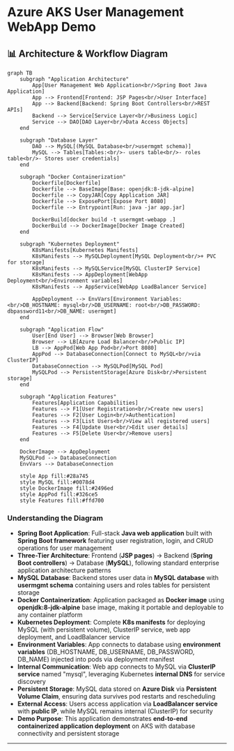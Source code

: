 # Azure AKS User Management WebApp Demo

## 📊 Architecture & Workflow Diagram

```mermaid
graph TB
    subgraph "Application Architecture"
        App[User Management Web Application<br/>Spring Boot Java Application]
        App --> Frontend[Frontend: JSP Pages<br/>User Interface]
        App --> Backend[Backend: Spring Boot Controllers<br/>REST APIs]
        Backend --> Service[Service Layer<br/>Business Logic]
        Service --> DAO[DAO Layer<br/>Data Access Objects]
    end
    
    subgraph "Database Layer"
        DAO --> MySQL[(MySQL Database<br/>usermgmt schema)]
        MySQL --> Tables[Tables:<br/>- users table<br/>- roles table<br/>- Stores user credentials]
    end
    
    subgraph "Docker Containerization"
        Dockerfile[Dockerfile]
        Dockerfile --> BaseImage[Base: openjdk:8-jdk-alpine]
        Dockerfile --> CopyJAR[Copy Application JAR]
        Dockerfile --> ExposePort[Expose Port 8080]
        Dockerfile --> Entrypoint[Run: java -jar app.jar]
        
        DockerBuild[docker build -t usermgmt-webapp .]
        DockerBuild --> DockerImage[Docker Image Created]
    end
    
    subgraph "Kubernetes Deployment"
        K8sManifests[Kubernetes Manifests]
        K8sManifests --> MySQLDeployment[MySQL Deployment<br/>+ PVC for storage]
        K8sManifests --> MySQLService[MySQL ClusterIP Service]
        K8sManifests --> AppDeployment[WebApp Deployment<br/>Environment variables]
        K8sManifests --> AppService[WebApp LoadBalancer Service]
        
        AppDeployment --> EnvVars[Environment Variables:<br/>DB_HOSTNAME: mysql<br/>DB_USERNAME: root<br/>DB_PASSWORD: dbpassword11<br/>DB_NAME: usermgmt]
    end
    
    subgraph "Application Flow"
        User[End User] --> Browser[Web Browser]
        Browser --> LB[Azure Load Balancer<br/>Public IP]
        LB --> AppPod[Web App Pod<br/>Port 8080]
        AppPod --> DatabaseConnection[Connect to MySQL<br/>via ClusterIP]
        DatabaseConnection --> MySQLPod[MySQL Pod]
        MySQLPod --> PersistentStorage[Azure Disk<br/>Persistent storage]
    end
    
    subgraph "Application Features"
        Features[Application Capabilities]
        Features --> F1[User Registration<br/>Create new users]
        Features --> F2[User Login<br/>Authentication]
        Features --> F3[List Users<br/>View all registered users]
        Features --> F4[Update User<br/>Edit user details]
        Features --> F5[Delete User<br/>Remove users]
    end
    
    DockerImage --> AppDeployment
    MySQLPod --> DatabaseConnection
    EnvVars --> DatabaseConnection
    
    style App fill:#28a745
    style MySQL fill:#0078d4
    style DockerImage fill:#2496ed
    style AppPod fill:#326ce5
    style Features fill:#ffd700
```

### Understanding the Diagram

- **Spring Boot Application**: Full-stack **Java web application** built with **Spring Boot framework** featuring user registration, login, and CRUD operations for user management
- **Three-Tier Architecture**: Frontend (**JSP pages**) → Backend (**Spring Boot controllers**) → Database (**MySQL**), following standard enterprise application architecture patterns
- **MySQL Database**: Backend stores user data in **MySQL database** with **usermgmt schema** containing users and roles tables for persistent storage
- **Docker Containerization**: Application packaged as **Docker image** using **openjdk:8-jdk-alpine** base image, making it portable and deployable to any container platform
- **Kubernetes Deployment**: Complete **K8s manifests** for deploying MySQL (with persistent volume), ClusterIP service, web app deployment, and LoadBalancer service
- **Environment Variables**: App connects to database using **environment variables** (DB_HOSTNAME, DB_USERNAME, DB_PASSWORD, DB_NAME) injected into pods via deployment manifest
- **Internal Communication**: Web app connects to MySQL via **ClusterIP service** named "mysql", leveraging Kubernetes **internal DNS** for service discovery
- **Persistent Storage**: MySQL data stored on **Azure Disk** via **Persistent Volume Claim**, ensuring data survives pod restarts and rescheduling
- **External Access**: Users access application via **LoadBalancer service** with **public IP**, while MySQL remains internal (ClusterIP) for security
- **Demo Purpose**: This application demonstrates **end-to-end containerized application deployment** on AKS with database connectivity and persistent storage

---